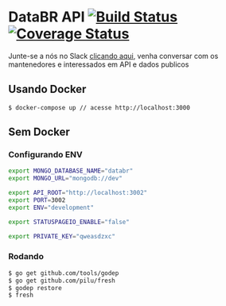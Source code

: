 # DataBR API [![Build Status](https://travis-ci.org/databr/api.svg?branch=master)](https://travis-ci.org/databr/api) [![Coverage Status](https://coveralls.io/repos/databr/api/badge.png)](https://coveralls.io/r/databr/api)

Junte-se a nós no Slack [clicando aqui](http://databr.herokuapp.com/), venha conversar com os mantenedores e interessados em API e dados publicos 


## Usando Docker

```
$ docker-compose up // acesse http://localhost:3000
```

## Sem Docker

### Configurando ENV

``` bash
export MONGO_DATABASE_NAME="databr"
export MONGO_URL="mongodb://dev"

export API_ROOT="http://localhost:3002"
export PORT=3002
export ENV="development"

export STATUSPAGEIO_ENABLE="false"

export PRIVATE_KEY="qweasdzxc"

```

### Rodando

``` bash
$ go get github.com/tools/godep
$ go get github.com/pilu/fresh
$ godep restore
$ fresh
```
